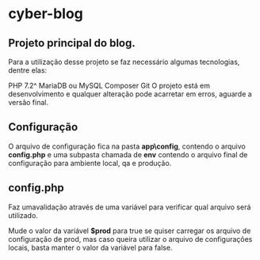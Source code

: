 # cyber-blog
## Projeto principal do blog.

Para a utilização desse projeto se faz necessário algumas tecnologias, dentre elas:

PHP 7.2^
MariaDB ou MySQL
Composer
Git
O projeto está em desenvolvimento e qualquer alteração pode acarretar em erros, aguarde a versão final.

## Configuração
O arquivo de configuração fica na pasta **app\config**, contendo o arquivo **config.php** e uma subpasta chamada de **env** contendo o arquivo final de configuração para ambiente local, qa e produção.

## config.php
Faz umavalidação através de uma variável para verificar qual arquivo será utilizado.

Mude o valor da variável **$prod** para true se quiser carregar os arquivo de configuração de prod, mas caso queira utilizar o arquivo de configurações locais, basta manter o valor da variável para false.